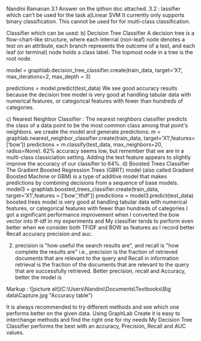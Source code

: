 
Nandini Ramanan
3.1 
Answer on the ipthon doc attached.
3.2 :
lassifier which can’t be used for the task
a)Linear SVM 
It currently only supports binary classification. This cannot be used for for multi-class classification.

Classifier which can be used:
b) Decision Tree Classifier
A decision tree is a flow-chart-like structure, where each internal (non-leaf) node denotes a test on an attribute, each branch represents the outcome of a test, and each leaf (or terminal) node holds a class label. The topmost node in a tree is the root node. 

model = graphlab.decision_tree_classifier.create(train_data, target=’X1’, max_iterations=2, max_depth = 3)

predictions = model.predict(test_data)
We see good accuracy results because the decision tree model is very good at handling tabular data with numerical features, or categorical features with fewer than hundreds of categories.

c) Nearest Neighbor Classifier :
The nearest neighbors classifier predicts the class of a data point to be the most common class among that point's neighbors.
we create the model and generate predictions:
m = graphlab.nearest_neighbor_classifier.create(train_data, target=’X1’,features=[‘bow’])
predictions = m.classify(test_data, max_neighbors=20, radius=None).
62% accuracy seems low, but remember that we are in a multi-class classiciation setting. Adding the text feature appears to slightly improve the accuracy of our classifier to 64%.
d) Boosted Trees Classifier
The Gradient Boosted Regression Trees (GBRT) model (also called Gradient Boosted Machine or GBM) is a type of additive model that makes predictions by combining decisions from a sequence of base models.
model3 = graphlab.boosted_trees_classifier.create(train_data, target='X1',features = ['bow','tfidf'])
 predictions = model3.predict(test_data)
boosted trees model is very good at handling tabular data with numerical features, or categorical features with fewer than hundreds of categories
I got a significant performance improvement when I converted the bow vector into tf-idf in my experiments and My classifier tends to perform even better when we consider both TFIDF and BOW as features as I record better Recall accuracy precision and auc.

2. precision is "how useful the search results are", and recall is "how complete the results are" i.e., precision is the fraction of retrieved documents that are relevant to the query and Recall in information retrieval is the fraction of the documents that are relevant to the query that are successfully retrieved. Better precision, recall and Accuracy, better the model is

Markup : ![picture alt](C:\Users\Nandini\Documents\Textbooks\Big data\Capture.jpg "Accuracy table")


It is always recommended to try different methods and see which one performs better on the given data. Using GraphLab Create it is easy to interchange methods and find the right one for my needs
My Decision Tree Classifier performs the best with an accuracy, Precision, Recall and AUC values.
